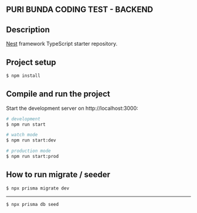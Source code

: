 ## PURI BUNDA CODING TEST - BACKEND

## Description

[Nest](https://github.com/nestjs/nest) framework TypeScript starter repository.

## Project setup

```bash
$ npm install
```

## Compile and run the project
Start the development server on http://localhost:3000:
```bash
# development
$ npm run start

# watch mode
$ npm run start:dev

# production mode
$ npm run start:prod
```


## How to run migrate / seeder
```bash
$ npx prisma migrate dev
```
---
```bash
$ npx prisma db seed
```